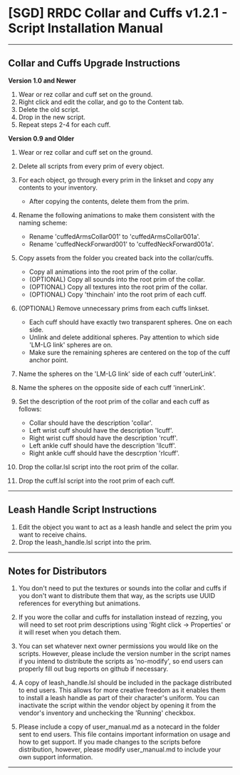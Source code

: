 # [SGD] RRDC Collar and Cuffs v1.2.1 - Script Installation Manual #

-------------------------------------------------------------------------------------------------------

## Collar and Cuffs Upgrade Instructions ##

**Version 1.0 and Newer**
1. Wear or rez collar and cuff set on the ground.
2. Right click and edit the collar, and go to the Content tab.
3. Delete the old script.
4. Drop in the new script.
5. Repeat steps 2-4 for each cuff.

**Version 0.9 and Older**
1. Wear or rez collar and cuff set on the ground.
2. Delete all scripts from every prim of every object.
3. For each object, go through every prim in the linkset and copy any contents to your inventory.
    * After copying the contents, delete them from the prim.

4. Rename the following animations to make them consistent with the naming scheme:
    * Rename 'cuffedArmsCollar001' to 'cuffedArmsCollar001a'.
    * Rename 'cuffedNeckForward001' to 'cuffedNeckForward001a'.
    
5. Copy assets from the folder you created back into the collar/cuffs.
    * Copy all animations into the root prim of the collar.
    * (OPTIONAL) Copy all sounds into the root prim of the collar.
    * (OPTIONAL) Copy all textures into the root prim of the collar.
    * (OPTIONAL) Copy 'thinchain' into the root prim of each cuff.

6. (OPTIONAL) Remove unnecessary prims from each cuffs linkset.
    * Each cuff should have exactly two transparent spheres. One on each side.
    * Unlink and delete additional spheres. Pay attention to which side 'LM-LG link' spheres are on.
    * Make sure the remaining spheres are centered on the top of the cuff anchor point.

7. Name the spheres on the 'LM-LG link' side of each cuff 'outerLink'.
8. Name the spheres on the opposite side of each cuff 'innerLink'.
9. Set the description of the root prim of the collar and each cuff as follows:
    * Collar should have the description 'collar'.
    * Left wrist cuff should have the description 'lcuff'.
    * Right wrist cuff should have the description 'rcuff'.
    * Left ankle cuff should have the description 'llcuff'.
    * Right ankle cuff should have the descrption 'rlcuff'.

10. Drop the collar.lsl script into the root prim of the collar.
11. Drop the cuff.lsl script into the root prim of each cuff.

-------------------------------------------------------------------------------------------------------

## Leash Handle Script Instructions ##

1. Edit the object you want to act as a leash handle and select the prim you want to receive chains.
2. Drop the leash_handle.lsl script into the prim.

-------------------------------------------------------------------------------------------------------

## Notes for Distributors ##

1. You don't need to put the textures or sounds into the collar and cuffs if you don't want to
   distribute them that way, as the scripts use UUID references for everything but animations. 

2. If you wore the collar and cuffs for installation instead of rezzing, you will need to set
   root prim descriptions using 'Right click -> Properties' or it will reset when you detach them.

3. You can set whatever next owner permissions you would like on the scripts. However, please
   include the version number in the script names if you intend to distribute the scripts as
   'no-modify', so end users can properly fill out bug reports on github if necessary.

4. A copy of leash_handle.lsl should be included in the package distributed to end users. This
   allows for more creative freedom as it enables them to install a leash handle as part of their
   character's uniform. You can inactivate the script within the vendor object by opening it
   from the vendor's inventory and unchecking the 'Running' checkbox.

4. Please include a copy of user_manual.md as a notecard in the folder sent to end users. This
   file contains important information on usage and how to get support. If you made changes to
   the scripts before distribution, however, please modify user_manual.md to include your own 
   support information.

-------------------------------------------------------------------------------------------------------
